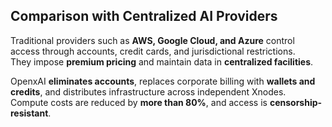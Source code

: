 ## Comparison with Centralized AI Providers

Traditional providers such as **AWS, Google Cloud, and Azure** control access through accounts, credit cards, and jurisdictional restrictions.  
They impose **premium pricing** and maintain data in **centralized facilities**.  

OpenxAI **eliminates accounts**, replaces corporate billing with **wallets and credits**, and distributes infrastructure across independent Xnodes.  
Compute costs are reduced by **more than 80%**, and access is **censorship-resistant**.
